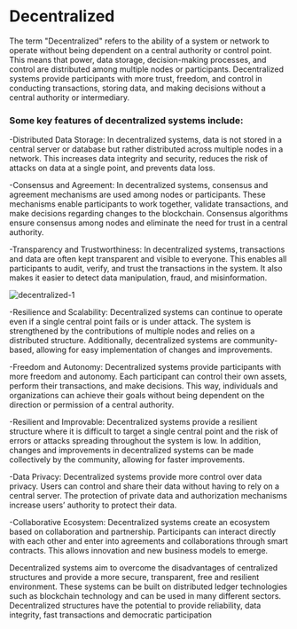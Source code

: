 #   Decentralized

The term "Decentralized" refers to the ability of a system or network to operate without being dependent on a central authority or control point. This means that power, data storage, decision-making processes, and control are distributed among multiple nodes or participants. Decentralized systems provide participants with more trust, freedom, and control in conducting transactions, storing data, and making decisions without a central authority or intermediary.

###	Some key features of decentralized systems include:
	
-Distributed Data Storage: In decentralized systems, data is not stored in a central server or database but rather distributed across multiple nodes in a network. This increases data integrity and security, reduces the risk of attacks on data at a single point, and prevents data loss.

-Consensus and Agreement: In decentralized systems, consensus and agreement mechanisms are used among nodes or participants. These mechanisms enable participants to work together, validate transactions, and make decisions regarding changes to the blockchain. Consensus algorithms ensure consensus among nodes and eliminate the need for trust in a central authority.

-Transparency and Trustworthiness: In decentralized systems, transactions and data are often kept transparent and visible to everyone. This enables all participants to audit, verify, and trust the transactions in the system. It also makes it easier to detect data manipulation, fraud, and misinformation.

![decentralized-1](https://github.com/umaysafak/Blockchain-Fundamentals/assets/83416728/035a72b6-1122-4d45-8891-bcb08ce5ef07)

-Resilience and Scalability: Decentralized systems can continue to operate even if a single central point fails or is under attack. The system is strengthened by the contributions of multiple nodes and relies on a distributed structure. Additionally, decentralized systems are community-based, allowing for easy implementation of changes and improvements.

-Freedom and Autonomy: Decentralized systems provide participants with more freedom and autonomy. Each participant can control their own assets, perform their transactions, and make decisions. This way, individuals and organizations can achieve their goals without being dependent on the direction or permission of a central authority.

-Resilient and Improvable: Decentralized systems provide a resilient structure where it is difficult to target a single central point and the risk of errors or attacks spreading throughout the system is low. In addition, changes and improvements in decentralized systems can be made collectively by the community, allowing for faster improvements.

-Data Privacy: Decentralized systems provide more control over data privacy. Users can control and share their data without having to rely on a central server. The protection of private data and authorization mechanisms increase users’ authority to protect their data.

-Collaborative Ecosystem: Decentralized systems create an ecosystem based on collaboration and partnership. Participants can interact directly with each other and enter into agreements and collaborations through smart contracts. This allows innovation and new business models to emerge.

Decentralized systems aim to overcome the disadvantages of centralized structures and provide a more secure, transparent, free and resilient environment. These systems can be built on distributed ledger technologies such as blockchain technology and can be used in many different sectors. Decentralized structures have the potential to provide reliability, data integrity, fast transactions and democratic participation

